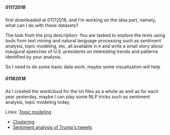##### 01172018
first downloaded at 01172018, and I'm working on the idea part, namely, what can I do with these datasets?

The task from the proj description:
You are tasked to explore the texts using tools from text mining and natural language processing such as sentiment analysis, topic modeling, etc, all available in `R` and write a small story about inaugural speeches of U.S. presidents on interesting trends and patterns identified by your analysis. 

So I need to do some basic data work, maybe some visualization will help


##### 01182018
As I created the wordcloud for the txt files as a whole as well as for each year yesterday, maybe I can play some NLP tricks such as sentiment analysis, topic modeling today.

Links: 
[Topic modeling](https://cran.r-project.org/web/packages/topicmodels/vignettes/topicmodels.pdf)
+ [Clustering](http://www.statmethods.net/advstats/cluster.html)
+ [Sentiment analysis of Trump's tweets](https://www.r-bloggers.com/sentiment-analysis-on-donald-trump-using-r-and-tableau/)